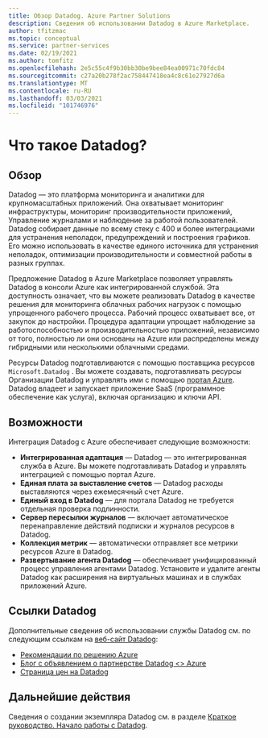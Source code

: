 ```yaml
---
title: Обзор Datadog. Azure Partner Solutions
description: Сведения об использовании Datadog в Azure Marketplace.
author: tfitzmac
ms.topic: conceptual
ms.service: partner-services
ms.date: 02/19/2021
ms.author: tomfitz
ms.openlocfilehash: 2e5c55c4f9b30bb30be9bee84ea00971c70fdc84
ms.sourcegitcommit: c27a20b278f2ac758447418ea4c8c61e27927d6a
ms.translationtype: MT
ms.contentlocale: ru-RU
ms.lasthandoff: 03/03/2021
ms.locfileid: "101746976"
---
```

# <a name="what-is-datadog"></a>Что такое Datadog?

## <a name="overview"></a>Обзор

Datadog — это платформа мониторинга и аналитики для крупномасштабных приложений. Она охватывает мониторинг инфраструктуры, мониторинг производительности приложений, Управление журналами и наблюдение за работой пользователей. Datadog собирает данные по всему стеку с 400 и более интеграциами для устранения неполадок, предупреждений и построения графиков. Его можно использовать в качестве единого источника для устранения неполадок, оптимизации производительности и совместной работы в разных группах.

Предложение Datadog в Azure Marketplace позволяет управлять Datadog в консоли Azure как интегрированной службой. Эта доступность означает, что вы можете реализовать Datadog в качестве решения для мониторинга облачных рабочих нагрузок с помощью упрощенного рабочего процесса. Рабочий процесс охватывает все, от закупок до настройки. Процедура адаптации упрощает наблюдение за работоспособностью и производительностью приложений, независимо от того, полностью ли они основаны на Azure или распределены между гибридными или несколькими облачными средами.

Ресурсы Datadog подготавливаются с помощью поставщика ресурсов `Microsoft.Datadog` . Вы можете создавать, подготавливать ресурсы Организации Datadog и управлять ими с помощью [портал Azure](https://portal.azure.com/). Datadog владеет и запускает приложение SaaS (программное обеспечение как услуга), включая организацию и ключи API.

## <a name="capabilities"></a>Возможности

Интеграция Datadog с Azure обеспечивает следующие возможности:

- **Интегрированная адаптация** — Datadog — это интегрированная служба в Azure. Вы можете подготавливать Datadog и управлять интеграцией с помощью портал Azure.
- **Единая плата за выставление счетов** — Datadog расходы выставляются через ежемесячный счет Azure.
- **Единый вход в Datadog** — для портала Datadog не требуется отдельная проверка подлинности.
- **Сервер пересылки журналов** — включает автоматическое перенаправление действий подписки и журналов ресурсов в Datadog.
- **Коллекция метрик** — автоматически отправляет все метрики ресурсов Azure в Datadog.
- **Развертывание агента Datadog** — обеспечивает унифицированный процесс управления агентами Datadog. Установите и удалите агенты Datadog как расширения на виртуальных машинах и в службах приложений Azure.

## <a name="datadog-links"></a>Ссылки Datadog

Дополнительные сведения об использовании службы Datadog см. по следующим ссылкам на [веб-сайт Datadog](https://www.datadoghq.com/):

- [Рекомендации по решению Azure](https://www.datadoghq.com/solutions/azure/)
- [Блог с объявлением о партнерстве Datadog <> Azure](https://www.datadoghq.com/blog/azure-datadog-partnership/)
- [Страница цен на Datadog](https://www.datadoghq.com/pricing/)

## <a name="next-steps"></a>Дальнейшие действия

Сведения о создании экземпляра Datadog см. в разделе [Краткое руководство. Начало работы с Datadog](create.md).
